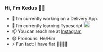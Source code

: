 ### Hi, I'm Kedus 👋🏽

- 🔭 I’m currently working on a Delivery App.
- 🌱 I’m currently learning Typescript <img src="https://tecogill.com/wp-content/uploads/2019/09/1mn6bOs7s6Qbao15PMNRyOA.png" height="20" />
- 📫 You can reach me at [Instagram](https://www.instagram.com/kxdus_/)
- 😄 Pronouns: He/Him
- ⚡ Fun fact: I have flat 🦶🏽🦶🏽
